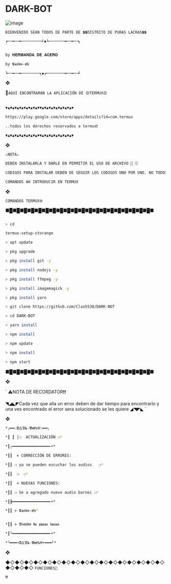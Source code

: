 # DARK-BOT
![image](https://user-images.githubusercontent.com/118075131/227137187-79f9a514-b1b7-4c1e-bff6-371976ffea49.png)

`BIENVENIDO SEAN TODOS DE PARTE DE 💲💲DISTRITO DE PURAS LACRAS💲💲`
````bash
┍──━──━─────────┙◆┕───────━──━──┑


by 𝐇𝐄𝐑𝐌𝐀𝐍𝐃𝐀 𝐃𝐄 𝐀𝐂𝐄𝐑𝐎

by 𝕮𝖆𝖗𝖑𝖔𝖘-𝖔𝖋𝖈

┕──━──━────────┑◆┍────────━──━──┙
````

❖




🛜`AQUI ENCONTRARAN LA APLICACIÓN DE 🟡TERMUX🟡`
````bash

▼▲▼▲▼▲▼▲▼▲▼▲▼▲▼▼▲▼▲▼▲▼▲▼▲▼▲▼▲▼

https://play.google.com/store/apps/details?id=com.termux

..todos los derechos reservados a termux❗

▼▲▼▲▼▲▼▲▼▲▼▲▼▲▼▼▲▼▲▼▲▼▲▼▲▼▲▼▲▼
````

❖


`⚠️NOTA⚠️`

````bash
DEBEN INSTALARLA Y DARLE EN PERMITIR EL USO DE ARCHIVO 📂 🗄️

CODIGOS PARA INSTALAR DEBEN DE SEGUIR LOS CODIGOS UNO POR UNO. NO TODOS A LA VEZ

𝙲𝙾𝙼𝙰𝙽𝙳𝙾𝚂 AH INTRODUCIR EN TERMUX
````

❖

`COMANDOS TERMUX🌐`

■█■█■█■█■█■█■█■█■█■█■█■█■█■█■█■█■█■█■█■█■

````bash

> cd

termux-setup-storange

> apt update 

> pkg upgrade 

> pkg install git -y

> pkg install nodejs -y

> pkg install ffmpeg -y

> pkg install imagemagick -y

> pkg install yarn

> git clone https://github.com/Clash538/DARK-BOT

> cd DARK-BOT

> yarn install 

> npm install

> npm update

> npm install 

> npm start
````

■█■█■█■█■█■█■█■█■█■█■█■█■█■█■█■█■█■█■█■█■

❖




`
⚠️NOTA DE RECORDATOR❗❗

◥◢◣◤Cada vez que alla un error deben de dar tiempo para encontrarlo y una ves encontrado el error sera solucionado se les quiere ◢◥◤◣
`

❖


````bash
*╭━━❍𝕯𐊅ℜ𝖐-𝕭𝖔𝖙⍉ꤲ❍━━╮

*┃ ┃ │❍  ACTUALIZACIÓN ❍*

*┃╭━━━━━━━━━━━━━━━━╾•*

*┃┃  ⋄ CORRECCIÓN DE ERRORES:

*┃┃ ❍ ya se pueden escuchar los audios   ❍*

*┃┃  ❍  ❍*

*┃┃  ⋄ NUEVAS FUNCIONES:

*┃┃ ❍ Se a agregado nuevo audio barnei ❍*

*┃┣━━━━━━━━━━━━━━━━╾•*

*┃┃ ⋄ 𝕮𝖆𝖗𝖑𝖔𝖘-𝖔𝖋𝖈*


*┃┃ ⋄ 𝕯𝖎𝖘𝖙𝖗𝖎𝖙𝖔 𝖉𝖊 𝖕𝖚𝖗𝖆𝖘 𝖑𝖆𝖈𝖗𝖆𝖘

*┃╰━━━━━━━━━━━━━━━━╾•*

*╰━━━╼𝕯𐊅ℜ𝖐-𝕭𝖔𝖙⍉ꤲ╾━━━╯*
````
❖



◆◇◆◇◆◇◆◇◆◇◆◇◆◇◆◇◆◇◆◇◆◇◆◇◆◇◆◇◆◇◆◇◆◇◆◇◆◇◆◇
`FUNCIONES🦾`
````bash
❗❗

````


